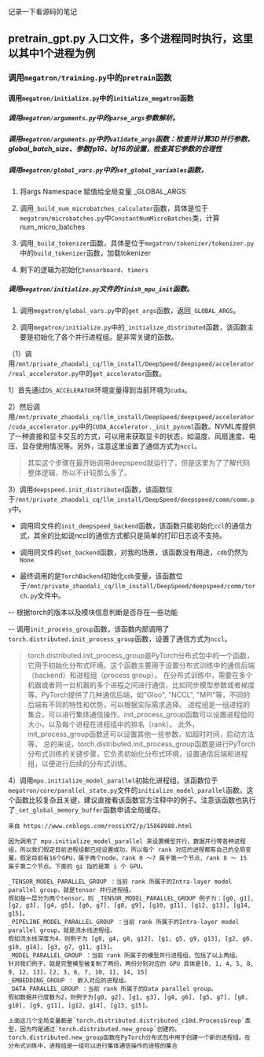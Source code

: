 记录一下看源码的笔记

## pretrain_gpt.py 入口文件，多个进程同时执行，这里以其中1个进程为例

### 调用`megatron/training.py`中的`pretrain`函数

#### 调用`megatron/initialize.py`中的`initialize_megatron`函数

##### 调用`megatron/arguments.py`中的`parse_args`参数解析。

##### 调用`megatron/arguments.py`中的`validate_args`函数：检查并计算3D并行参数、global_batch_size、参数fp16、bf16的设置，检查其它参数的合理性

##### 调用`megatron/global_vars.py`中的`set_global_variables`函数，

1. 将args Namespace 赋值给全局变量 _GLOBAL_ARGS

2. 调用`_build_num_microbatches_calculator`函数，具体是位于`megatron/microbatches.py`中`ConstantNumMicroBatches`类，计算 num_micro_batches

3. 调用`_build_tokenizer`函数，具体是位于`megatron/tokenizer/tokenizer.py`中的`build_tokenizer`函数，加载tokenizer

4. 剩下的逻辑为初始化`tensorboard`、`timers`

##### 调用`megatron/initialize.py`文件的`finish_mpu_init`函数。

1. 调用`megatron/global_vars.py`中的`get_args`函数，返回`_GLOBAL_ARGS`。

2. 调用`megatron/initialize.py`中的`_initialize_distributed`函数，该函数主要是初始化了各个并行进程组。是非常关键的函数。

（1）调用`/mnt/private_zhaodali_cq/llm_install/DeepSpeed/deepspeed/accelerator/real_accelerator.py`中的`get_accelerator`函数。

1）首先通过`DS_ACCELERATOR`环境变量得到当前环境为`cuda`。

2）然后调用`/mnt/private_zhaodali_cq/llm_install/DeepSpeed/deepspeed/accelerator/cuda_accelerator.py`中的`CUDA_Accelerator._init_pynvml`函数。NVML库提供了一种直接和显卡交互的方式，可以用来获取显卡的状态，如温度、风扇速度、电压、显存使用情况等。另外，注意这里设置了通信方式为`nccl`。

> 其实这个步骤在最开始调用deepspeed就运行了，但是这里为了了解代码整体逻辑，所以不计较那么多了。

3）调用`deepspeed.init_distributed`函数，该函数位于`/mnt/private_zhaodali_cq/llm_install/DeepSpeed/deepspeed/comm/comm.py`中。

- 调用同文件的`init_deepspeed_backend`函数，该函数只能初始化`ccl`的通信方式，其余的比如说nccl的通信方式都只是简单的打印日志说不支持。

- 调用同文件的`set_backend`函数，对我的场景，该函数没有用途，`cdb`仍然为`None`

- 最终调用的是`TorchBackend`初始化`cdb`变量，该函数位于`/mnt/private_zhaodali_cq/llm_install/DeepSpeed/deepspeed/comm/torch.py`文件中。

-- 根据torch的版本以及模块信息判断是否存在一些功能

-- 调用`init_process_group`函数，该函数内部调用了`torch.distributed.init_process_group`函数，设置了通信方式为`nccl`。

> torch.distributed.init_process_group是PyTorch分布式包中的一个函数，它用于初始化分布式环境。这个函数主要用于设置分布式训练中的通信后端（backend）和进程组（process group）。   在分布式训练中，需要在多个机器或者同一台机器的多个进程之间进行通信，比如同步模型参数或者梯度等。PyTorch提供了几种通信后端，如"Gloo", "NCCL", "MPI"等，不同的后端有不同的特性和优势，可以根据实际需求选择。    进程组是一组进程的集合，可以进行集体通信操作。init_process_group函数可以设置进程组的大小，以及每个进程在进程组中的排名（rank）。    此外，init_process_group函数还可以设置其他一些参数，如超时时间，启动方法等。    总的来说，torch.distributed.init_process_group函数是进行PyTorch分布式训练的关键步骤，它负责初始化分布式环境，设置通信后端和进程组，以便进行后续的分布式训练。

4）调用`mpu.initialize_model_parallel`初始化进程组。该函数位于`megatron/core/parallel_state.py`文件的`initialize_model_parallel`函数。这个函数比较复杂且关键，建议直接看该函数官方注释中的例子。注意该函数也执行了`_set_global_memory_buffer`函数申请全局缓存。

```
来自 https://www.cnblogs.com/rossiXYZ/p/15868988.html

因为调用了 mpu.initialize_model_parallel 来设置模型并行，数据并行等各种进程组，所以我们假定目前进程组都已经设置成功，所以每个 rank 对应的进程都有自己的全局变量。假定目前有16个GPU，属于两个node，rank 0 ～7 属于第一个节点，rank 8 ～ 15 属于第二个节点。下面的 gi 指的是第 i 个 GPU。

_TENSOR_MODEL_PARALLEL_GROUP ：当前 rank 所属于的Intra-layer model parallel group，就是tensor 并行进程组。
假如每一层分为两个tensor，则 _TENSOR_MODEL_PARALLEL_GROUP 例子为：[g0, g1], [g2, g3], [g4, g5], [g6, g7], [g8, g9], [g10, g11], [g12, g13], [g14, g15]。
_PIPELINE_MODEL_PARALLEL_GROUP ：当前 rank 所属于的Intra-layer model parallel group，就是流水线进程组。
假如流水线深度为4，则例子为 [g0, g4, g8, g12], [g1, g5, g9, g13], [g2, g6, g10, g14], [g3, g7, g11, g15]。
_MODEL_PARALLEL_GROUP ：当前 rank 所属于的模型并行进程组，包括了以上两组。
针对我们例子，就是完整模型被复制了两份，两份分别对应的 GPU 具体是[0, 1, 4, 5, 8, 9, 12, 13]，[2, 3, 6, 7, 10, 11, 14, 15]
_EMBEDDING_GROUP ： 嵌入对应的进程组。
_DATA_PARALLEL_GROUP ：当前 rank 所属于的Data parallel group。
假如数据并行度数为2，则例子为[g0, g2], [g1, g3], [g4, g6], [g5, g7], [g8, g10], [g9, g11], [g12, g14], [g13, g15]。

上面这几个全局变量都是`torch.distributed.distributed_c10d.ProcessGroup`类型，因为均是通过`torch.distributed.new_group`创建的。torch.distributed.new_group函数在PyTorch分布式包中用于创建一个新的进程组。在分布式训练中，进程组是一组可以进行集体通信操作的进程的集合
```
